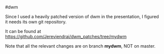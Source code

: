 #dwm

Since I used a heavily patched version of dwm in the presentation, I figured it
needs its own git repository. 

It can be found at
<https://github.com/Jereviendrai/dwm_patches/tree/mydwm>

Note that all the relevant changes are on branch __mydwm__, NOT on master. 
